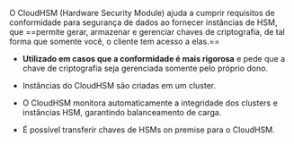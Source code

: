 O CloudHSM (Hardware Security Module) ajuda a cumprir requisitos de conformidade para segurança de dados ao fornecer instâncias de HSM, que ==permite gerar, armazenar e gerenciar chaves de criptografia, de tal forma que somente você, o cliente tem acesso a elas.==

- **Utilizado em casos que a conformidade é mais rigorosa** e pede que a chave de criptografia seja gerenciada somente pelo próprio dono.

- Instâncias do CloudHSM são criadas em um cluster. 

- O CloudHSM monitora automaticamente a integridade dos clusters e instâncias HSM, garantindo balanceamento de carga.

- É possível transferir chaves de HSMs on premise para o CloudHSM.